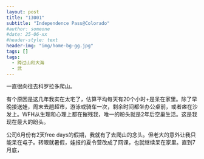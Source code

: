 ```yaml
---
layout: post
title: "13001"
subtitle: "Independence Pass@Colorado"
#author: someone
#date: 25-06-xx
#header-style: text
header-img: "img/home-bg-gg.jpg"
tags: []
tags:
  - 跨过山和大海
  - 武
---
```


一直很向往去科罗拉多爬山。

有个原因是这几年我实在太宅了，估算平均每天有20个小时+是呆在家里。除了早晚接送娃，周末去趟超市，游泳或骑车一次，剩余时间都坐办公桌前，或者瘫在沙发上。WFH从生理和心理上都在摧残我，唯一的盼头就是2年后空巢生活。这是我现在最大的盼头。 

公司6月份有2天free days的假期，我就有了去爬山的念头。但老大的意外让我只能呆在屯子。转眼就暑假，娃报的夏令营改成了网课，也就继续呆在家里。直到7月底，



